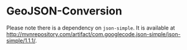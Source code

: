 GeoJSON-Conversion
==================

Please note there is a dependency on `json-simple`. It is available at http://mvnrepository.com/artifact/com.googlecode.json-simple/json-simple/1.1.1/.
